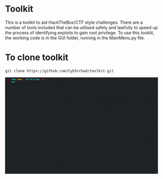 # Toolkit
This is a toolkit to aid HackTheBox/CTF style challenges. There are a number of tools included that can be utilised safely and lawfully to speed up the process of identifying exploits to gain root privilege. 
To use this tooklit, the working code is in the GUI folder, running in the MainMenu.py file.


# To clone toolkit
```
git clone https://github.com/Cyb3rchad/toolkit.git
```

![Alt Text](https://github.com/Cyb3rchad/toolkit/blob/master/Documentation/GIFs/ezgif.com-gif-maker.gif)
